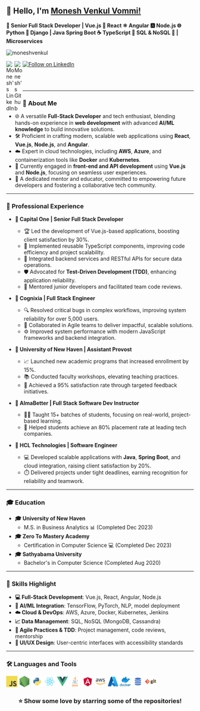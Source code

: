 ## 👋 Hello, I'm [Monesh Venkul Vommi!](https://moneshvenkul.github.io/) 
**🚀 Senior Full Stack Developer | Vue.js 🎨 React ⚛️ Angular 🅰️ Node.js 🌐 Python 🐍 Django | Java Spring Boot ☕ TypeScript 📜 SQL & NoSQL 💾 | Microservices**

<p align="left"> <img src="https://komarev.com/ghpvc/?username=moneshvenkul&label=Profile%20Views&color=blue&style=plastic" alt="moneshvenkul" /> </p>

<a href="https://www.linkedin.com/in/monesh-venkul-vommi-8a80b6174/">
  <img align="left" alt="Monesh's LinkedIn" width="22px" src="https://cdn.jsdelivr.net/npm/simple-icons@v3/icons/linkedin.svg" />
</a>
<a href="https://github.com/moneshvenkul">
  <img align="left" alt="Monesh's Github" width="22px" src="https://cdn.jsdelivr.net/npm/simple-icons@v3/icons/github.svg" />
</a>


[![Follow on LinkedIn](https://img.shields.io/badge/Follow%20on%20LinkedIn-%230A66C2.svg?style=for-the-badge&logo=LinkedIn&logoColor=white)](https://www.linkedin.com/comm/mynetwork/discovery-see-all?usecase=PEOPLE_FOLLOWS&followMember=monesh-venkul-vommi-8a80b6174)


<br/>
<br/>

---

### 🌟 **About Me**

- 🌐 A versatile **Full-Stack Developer** and tech enthusiast, blending hands-on experience in **web development** with advanced **AI/ML knowledge** to build innovative solutions.
- 🛠️ Proficient in crafting modern, scalable web applications using **React**, **Vue.js**, **Node.js**, and **Angular**.
- ☁️ Expert in cloud technologies, including **AWS**, **Azure**, and containerization tools like **Docker** and **Kubernetes**.
- 🎯 Currently engaged in **front-end and API development** using **Vue.js** and **Node.js**, focusing on seamless user experiences.
- 🤝 A dedicated mentor and educator, committed to empowering future developers and fostering a collaborative tech community.

---

### 💼 **Professional Experience**

- **🔹 Capital One | Senior Full Stack Developer**
  - 🏆 Led the development of Vue.js-based applications, boosting client satisfaction by 30%.
  - 🔄 Implemented reusable TypeScript components, improving code efficiency and project scalability.
  - 🔗 Integrated backend services and RESTful APIs for secure data operations.
  - 🛡️ Advocated for **Test-Driven Development (TDD)**, enhancing application reliability.
  - 🤝 Mentored junior developers and facilitated team code reviews.
  
- **🔹 Cognixia | Full Stack Engineer**
  - 🔍 Resolved critical bugs in complex workflows, improving system reliability for over 5,000 users.
  - 🤝 Collaborated in Agile teams to deliver impactful, scalable solutions.
  - ⚙️ Improved system performance with modern JavaScript frameworks and backend integration.

- **🔹 University of New Haven | Assistant Provost**
  - 📈 Launched new academic programs that increased enrollment by 15%.
  - 📚 Conducted faculty workshops, elevating teaching practices.
  - 🏅 Achieved a 95% satisfaction rate through targeted feedback initiatives.

- **🔹 AlmaBetter | Full Stack Software Dev Instructor**
  - 👨‍🏫 Taught 15+ batches of students, focusing on real-world, project-based learning.
  - 🚀 Helped students achieve an 80% placement rate at leading tech companies.

- **🔹 HCL Technologies | Software Engineer**
  - 💻 Developed scalable applications with **Java**, **Spring Boot**, and cloud integration, raising client satisfaction by 20%.
  - ⏱️ Delivered projects under tight deadlines, earning recognition for reliability and teamwork.

---

### 🎓 **Education**

- **🎓 University of New Haven**
  - M.S. in Business Analytics 📊 (Completed Dec 2023)
- **🎓 Zero To Mastery Academy**
  - Certification in Computer Science 💻 (Completed Dec 2023)
- **🎓 Sathyabama University**
  - Bachelor's in Computer Science (Completed Aug 2020)

---

### 🌟 **Skills Highlight**

- **💻 Full-Stack Development**: Vue.js, React, Angular, Node.js
- **🧠 AI/ML Integration**: TensorFlow, PyTorch, NLP, model deployment
- **☁️ Cloud & DevOps**: AWS, Azure, Docker, Kubernetes, Jenkins
- **📈 Data Management**: SQL, NoSQL (MongoDB, Cassandra)
- **🔧 Agile Practices & TDD**: Project management, code reviews, mentorship
- **🎨 UI/UX Design**: User-centric interfaces with accessibility standards

---

### 🛠️ **Languages and Tools**

<p align="left">
  <img height="30" src="https://raw.githubusercontent.com/github/explore/main/topics/javascript/javascript.png">
  <img height="30" src="https://raw.githubusercontent.com/github/explore/main/topics/nodejs/nodejs.png">
  <img height="30" src="https://raw.githubusercontent.com/github/explore/main/topics/python/python.png">
  <img height="30" src="https://raw.githubusercontent.com/github/explore/main/topics/react/react.png">
  <img height="30" src="https://raw.githubusercontent.com/github/explore/main/topics/vue/vue.png">
  <img height="30" src="https://raw.githubusercontent.com/github/explore/main/topics/java/java.png">
  <img height="30" src="https://raw.githubusercontent.com/github/explore/main/topics/angular/angular.png">
  <img height="30" src="https://raw.githubusercontent.com/github/explore/main/topics/aws/aws.png">
  <img height="30" src="https://raw.githubusercontent.com/github/explore/main/topics/azure/azure.png">
  <img height="30" src="https://raw.githubusercontent.com/github/explore/main/topics/docker/docker.png">
  <img height="30" src="https://raw.githubusercontent.com/github/explore/main/topics/sql/sql.png">
  <img height="30" src="https://raw.githubusercontent.com/github/explore/main/topics/git/git.png">
</p>

<div align="center">

### ⭐ Show some love by starring some of the repositories!

</div>
